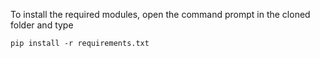 To install the required modules, open the command prompt in the cloned folder and type
```
pip install -r requirements.txt
```
